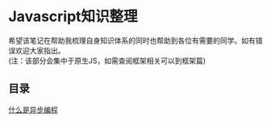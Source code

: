 <h1>Javascript知识整理</h1>
希望该笔记在帮助我梳理自身知识体系的同时也帮助到各位有需要的同学。如有错误欢迎大家指出。</br>
(注：该部分会集中于原生JS，如需查阅框架相关可以到框架篇)</br>

<h2>目录</h2>

<a href="https://github.com/HoSunghei/Blog/issues/1">什么是异步编程</a>
